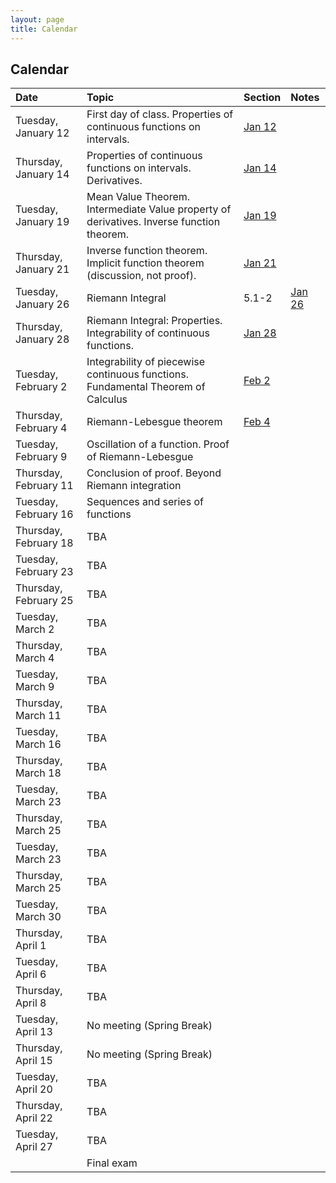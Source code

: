 ```yaml
---
layout: page
title: Calendar
---
```


## Calendar

| Date | Topic | Section | Notes |
| :--- | :--- | :--- | :--- |
| Tuesday, January 12 | First day of class. Properties of continuous functions on intervals. | [Jan 12](https://drive.google.com/file/d/1410iFs9I5Pr5CKTy7R1Pr0QZOPVL3s6O/view?usp=sharing) |
| Thursday, January 14 | Properties of continuous functions on intervals. Derivatives. | [Jan 14](https://drive.google.com/file/d/1tDFMOr7RvtBHilOyWxJtTcVv2QWp8K7a/view?usp=sharing) |
| Tuesday, January 19 | Mean Value Theorem. Intermediate Value property of derivatives. Inverse function theorem. | [Jan 19](https://drive.google.com/file/d/1px7oNNiTcoo5t5929KonxtjlDXNDpI2e/view?usp=sharing) |
| Thursday, January 21 | Inverse function theorem. Implicit function theorem (discussion, not proof). | [Jan 21](https://drive.google.com/file/d/1q-fRyq1k-oJOBZ84HILjFjSs-0deetuT/view?usp=sharing) |
| Tuesday, January 26 | Riemann Integral | 5.1-2 | [Jan 26](https://drive.google.com/file/d/1ZEje3PK9W1VKe53qC_mALwggeeWWRJJM/view?usp=sharing) |
| Thursday, January 28 | Riemann Integral: Properties. Integrability of continuous functions. | [Jan 28](https://drive.google.com/file/d/1q409cCyUCiaFdqRsh7Zc60K7Gk5GMRGO/view?usp=sharing) |
| Tuesday, February 2 | Integrability of piecewise continuous functions. Fundamental Theorem of Calculus | [Feb 2](https://drive.google.com/file/d/1q4JYLSBvJRXwWSSkNgU4Er1CEOC_O_sn/view?usp=sharing) |
| Thursday, February 4 | Riemann-Lebesgue theorem | [Feb 4](https://drive.google.com/file/d/1q4xvoUxjXCG01OAlqa9DwDI1idLjC_Bz/view?usp=sharing) |
| Tuesday, February 9 | Oscillation of a function. Proof of Riemann-Lebesgue | |
| Thursday, February 11 | Conclusion of proof. Beyond Riemann integration | |
| Tuesday, February 16 | Sequences and series of functions | |
| Thursday, February 18 | TBA |
| Tuesday, February 23 | TBA |
| Thursday, February 25 | TBA |
| Tuesday, March 2 | TBA |
| Thursday, March 4 | TBA |
| Tuesday, March 9 | TBA |
| Thursday, March 11 | TBA |
| Tuesday, March 16 | TBA |
| Thursday, March 18 | TBA |
| Tuesday, March 23 | TBA |
| Thursday, March 25 | TBA |
| Tuesday, March 23 | TBA |
| Thursday, March 25 | TBA |
| Tuesday, March 30 | TBA |
| Thursday, April 1 | TBA |
| Tuesday, April 6 | TBA |
| Thursday, April 8 | TBA |
| Tuesday, April 13 | No meeting (Spring Break) |
| Thursday, April 15 | No meeting (Spring Break) |
| Tuesday, April 20 | TBA |
| Thursday, April 22 | TBA |
| Tuesday, April 27 | TBA |
|  | Final exam |
